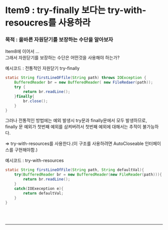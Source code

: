 # Item9 : try-finally 보다는 try-with-resoucres를 사용하라  
### 목적 : 올바른 자원닫기를 보장하는 수단을 알아보자

Item8에 이어서 ...  
그래서 자원닫기를 보장하는 수단은 어떤것을 사용해야 하는가?  

예시코드 : 전통적인 자원닫기 try-finally  
```java
static String firstLineOFfile(String path) throws IOException {
	BufferedReader br = new BufferedReader( new FileRedaer(path));
	try {
		return br.readLine();
	}finally{
		br.close();
	}
}
```

그러나 전통적인 방법에는 예외 발생시 try문과 finally문에서 모두 발생하므로,  
finally 문 예외가 첫번째 예외를 삼켜버려서 첫번째 예외에 대해서는 추적이 불가능하다.  

=> try-with-resources를 사용한다.(이 구조를 사용하려면 AutoCloseable 인터페이스를 구현해야함.)

예시코드 : try-with-resources  
```java
static String firstLineOfFile(String path, String defaultVal){
	try(BufferedReader br = new BufferedReader(new FileReader(path))){
		return br.readLine();
	}
	catch(IOExeception e){
		return defaultVal;
	}
}
```
<br>
<br>

--------------------------
